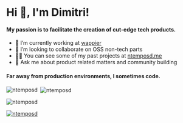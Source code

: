 <h1>Hi 👋, I'm Dimitri!</h1>
<h4>My passion is to facilitate the creation of cut-edge tech products.</h4>

- 🔭 I’m currently working at [wappier](https://wappier.com/)
- 👯 I’m looking to collaborate on OSS non-tech parts
- 👨‍💻 You can see some of my past projects at [ntemposd.me](ntemposd.me)
- 💬 Ask me about product related matters and community building

<h4>Far away from production environments, I sometimes code.</h4>
<p><img align="left" src="https://github-readme-stats.vercel.app/api/top-langs?username=ntemposd&show_icons=true&locale=en&layout=compact" alt="ntemposd" /></p>

<p>&nbsp;<img align="center" src="https://github-readme-stats.vercel.app/api?username=ntemposd&show_icons=true&locale=en" alt="ntemposd" /></p>

<p><img align="center" src="https://github-readme-streak-stats.herokuapp.com/?user=ntemposd&" alt="ntemposd" /></p>

<p align="left"> <a href="https://twitter.com/ntemposd" target="blank"><img src="https://img.shields.io/twitter/follow/ntemposd?logo=twitter&style=for-the-badge" alt="ntemposd" /></a> </p>


